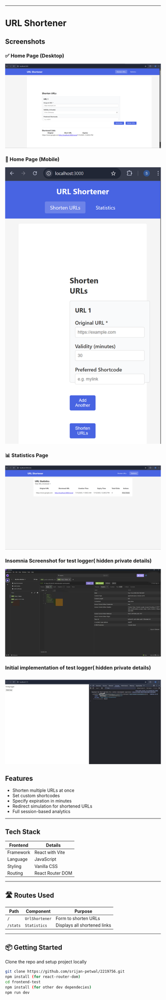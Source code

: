 
---
# URL Shortener

## Screenshots

### ✅ Home Page (Desktop)


![Home Page Desktop](frontend-test/screenshots/Desktop_View.png)

### 📱 Home Page (Mobile)


![Home Page Mobile](frontend-test/screenshots/Mobile_View.png)

### 📊 Statistics Page 


![Statistics](frontend-test/screenshots/Statistics_Page.png)

### Insomnia Screenshot for test logger( hidden private details)

![Insomnia](frontend-test/screenshots/Insomnia_Screenshot.jpg)

### Initial implementation of test logger( hidden private details)

![Test Logger in web view](frontend-test/screenshots/test_logger_successfully_implemented.jpg)
---

## Features

- Shorten multiple URLs at once 
- Set custom shortcodes 
- Specify expiration in minutes 
- Redirect simulation for shortened URLs
- Full session-based analytics 


---

## Tech Stack

| Frontend | Details |
|----------|---------|
| Framework | React with Vite |
| Language |JavaScript |
| Styling | Vanilla CSS |
| Routing | React Router DOM |


---

## 🛣️ Routes Used

| Path | Component | Purpose |
|------|-----------|---------|
| `/` | `UrlShortener` | Form to shorten URLs |
| `/stats` | `Statistics` | Displays all shortened links |


---

## 📦 Getting Started

Clone the repo and setup project locally
```bash
git clone https://github.com/srijan-petwal/2219756.git
npm install (for react-router-dom)
cd frontend-test
npm install (for other dev dependecies)
npm run dev
